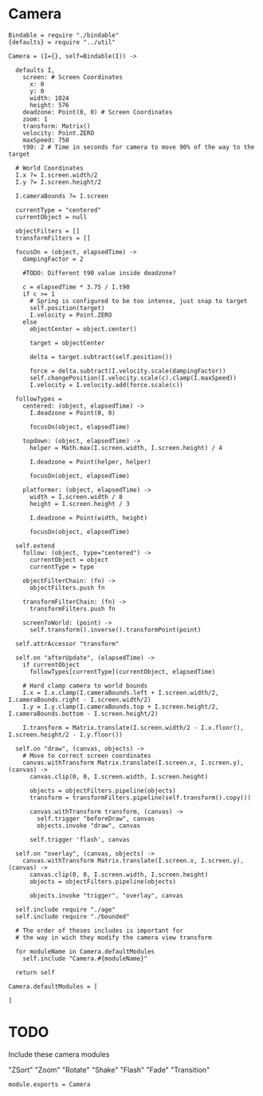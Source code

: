 Camera
======

    Bindable = require "./bindable"
    {defaults} = require "../util"

    Camera = (I={}, self=Bindable(I)) ->

      defaults I,
        screen: # Screen Coordinates
          x: 0
          y: 0
          width: 1024
          height: 576
        deadzone: Point(0, 0) # Screen Coordinates
        zoom: 1
        transform: Matrix()
        velocity: Point.ZERO
        maxSpeed: 750
        t90: 2 # Time in seconds for camera to move 90% of the way to the target

      # World Coordinates
      I.x ?= I.screen.width/2
      I.y ?= I.screen.height/2

      I.cameraBounds ?= I.screen
    
      currentType = "centered"
      currentObject = null
    
      objectFilters = []
      transformFilters = []
    
      focusOn = (object, elapsedTime) ->
        dampingFactor = 2
    
        #TODO: Different t90 value inside deadzone?
    
        c = elapsedTime * 3.75 / I.t90
        if c >= 1
          # Spring is configured to be too intense, just snap to target
          self.position(target)
          I.velocity = Point.ZERO
        else
          objectCenter = object.center()
    
          target = objectCenter
    
          delta = target.subtract(self.position())
    
          force = delta.subtract(I.velocity.scale(dampingFactor))
          self.changePosition(I.velocity.scale(c).clamp(I.maxSpeed))
          I.velocity = I.velocity.add(force.scale(c))
    
      followTypes =
        centered: (object, elapsedTime) ->
          I.deadzone = Point(0, 0)
    
          focusOn(object, elapsedTime)
    
        topdown: (object, elapsedTime) ->
          helper = Math.max(I.screen.width, I.screen.height) / 4
    
          I.deadzone = Point(helper, helper)
    
          focusOn(object, elapsedTime)
    
        platformer: (object, elapsedTime) ->
          width = I.screen.width / 8
          height = I.screen.height / 3
    
          I.deadzone = Point(width, height)
    
          focusOn(object, elapsedTime)

      self.extend
        follow: (object, type="centered") ->
          currentObject = object
          currentType = type
    
        objectFilterChain: (fn) ->
          objectFilters.push fn
    
        transformFilterChain: (fn) ->
          transformFilters.push fn
    
        screenToWorld: (point) ->
          self.transform().inverse().transformPoint(point)
    
      self.attrAccessor "transform"
    
      self.on "afterUpdate", (elapsedTime) ->
        if currentObject
          followTypes[currentType](currentObject, elapsedTime)
    
        # Hard clamp camera to world bounds
        I.x = I.x.clamp(I.cameraBounds.left + I.screen.width/2, I.cameraBounds.right - I.screen.width/2)
        I.y = I.y.clamp(I.cameraBounds.top + I.screen.height/2, I.cameraBounds.bottom - I.screen.height/2)
    
        I.transform = Matrix.translate(I.screen.width/2 - I.x.floor(), I.screen.height/2 - I.y.floor())
    
      self.on "draw", (canvas, objects) ->
        # Move to correct screen coordinates
        canvas.withTransform Matrix.translate(I.screen.x, I.screen.y), (canvas) ->
          canvas.clip(0, 0, I.screen.width, I.screen.height)
    
          objects = objectFilters.pipeline(objects)
          transform = transformFilters.pipeline(self.transform().copy())
    
          canvas.withTransform transform, (canvas) ->
            self.trigger "beforeDraw", canvas
            objects.invoke "draw", canvas
    
          self.trigger 'flash', canvas
    
      self.on "overlay", (canvas, objects) ->
        canvas.withTransform Matrix.translate(I.screen.x, I.screen.y), (canvas) ->
          canvas.clip(0, 0, I.screen.width, I.screen.height)
          objects = objectFilters.pipeline(objects)
    
          objects.invoke "trigger", "overlay", canvas

      self.include require "./age"
      self.include require "./bounded"

      # The order of theses includes is important for
      # the way in wich they modify the camera view transform
    
      for moduleName in Camera.defaultModules
        self.include "Camera.#{moduleName}"
    
      return self
    
    Camera.defaultModules = [

    ]

# TODO

Include these camera modules

"ZSort"
"Zoom"
"Rotate"
"Shake"
"Flash"
"Fade"
"Transition"

    module.exports = Camera
